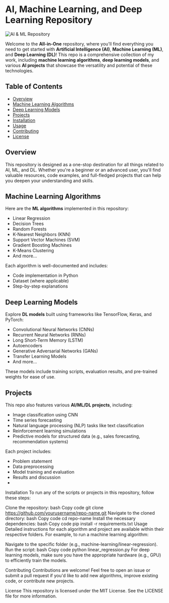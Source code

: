 # AI, Machine Learning, and Deep Learning Repository

![AI & ML Repository](https://bsmedia.business-standard.com/_media/bs/img/article/2022-03/20/full/1647798220-9844.jpg?im=FeatureCrop,size=(826,465))

Welcome to the **All-in-One** repository, where you'll find everything you need to get started with **Artificial Intelligence (AI)**, **Machine Learning (ML)**, and **Deep Learning (DL)**! This repo is a comprehensive collection of my work, including **machine learning algorithms**, **deep learning models**, and various **AI projects** that showcase the versatility and potential of these technologies.

## Table of Contents
- [Overview](#overview)
- [Machine Learning Algorithms](#machine-learning-algorithms)
- [Deep Learning Models](#deep-learning-models)
- [Projects](#projects)
- [Installation](#installation)
- [Usage](#usage)
- [Contributing](#contributing)
- [License](#license)

## Overview
This repository is designed as a one-stop destination for all things related to AI, ML, and DL. Whether you're a beginner or an advanced user, you'll find valuable resources, code examples, and full-fledged projects that can help you deepen your understanding and skills.

## Machine Learning Algorithms
Here are the **ML algorithms** implemented in this repository:
- Linear Regression
- Decision Trees
- Random Forests
- K-Nearest Neighbors (KNN)
- Support Vector Machines (SVM)
- Gradient Boosting Machines
- K-Means Clustering
- And more...

Each algorithm is well-documented and includes:
- Code implementation in Python
- Dataset (where applicable)
- Step-by-step explanations

## Deep Learning Models
Explore **DL models** built using frameworks like TensorFlow, Keras, and PyTorch:
- Convolutional Neural Networks (CNNs)
- Recurrent Neural Networks (RNNs)
- Long Short-Term Memory (LSTM)
- Autoencoders
- Generative Adversarial Networks (GANs)
- Transfer Learning Models
- And more...

These models include training scripts, evaluation results, and pre-trained weights for ease of use.

## Projects
This repo also features various **AI/ML/DL projects**, including:
- Image classification using CNN
- Time series forecasting
- Natural language processing (NLP) tasks like text classification
- Reinforcement learning simulations
- Predictive models for structured data (e.g., sales forecasting, recommendation systems)

Each project includes:
- Problem statement
- Data preprocessing
- Model training and evaluation
- Results and discussion
- 
Installation
To run any of the scripts or projects in this repository, follow these steps:

Clone the repository:
bash
Copy code
git clone https://github.com/yourusername/repo-name.git
Navigate to the cloned directory:
bash
Copy code
cd repo-name
Install the necessary dependencies:
bash
Copy code
pip install -r requirements.txt
Usage
Detailed instructions for each algorithm and project are available within their respective folders. For example, to run a machine learning algorithm:

Navigate to the specific folder (e.g., machine-learning/linear-regression).
Run the script:
bash
Copy code
python linear_regression.py
For deep learning models, make sure you have the appropriate hardware (e.g., GPU) to efficiently train the models.

Contributing
Contributions are welcome! Feel free to open an issue or submit a pull request if you'd like to add new algorithms, improve existing code, or contribute new projects.

License
This repository is licensed under the MIT License. See the LICENSE file for more information.

